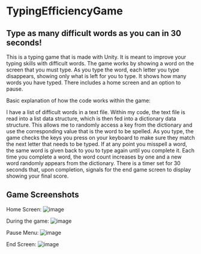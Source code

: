 # TypingEfficiencyGame

## Type as many difficult words as you can in 30 seconds!

This is a typing game that is made with Unity.  It is meant to improve your typing skills with difficult words.  The game works by showing a word on the screen that you must type.  As you type the word, each letter you type disappears, showing only what is left for you to type.  It shows how many words you have typed.  There includes a home screen and an option to pause.

Basic explanation of how the code works within the game:

I have a list of difficult words in a text file.  Within my code, the text file is read into a list data structure, which is then fed into a dictionary data structure.  This allows me to randomly access a key from the dictionary and use the corresponding value that is the word to be spelled.  As you type, the game checks the keys you press on your keyboard to make sure they match the next letter that needs to be typed.  If at any point you misspell a word, the same word is given back to you to type again until you complete it.  Each time you complete a word, the word count increases by one and a new word randomly appears from the dictionary.  There is a timer set for 30 seconds that, upon completion, signals for the end game screen to display showing your final score.

## Game Screenshots
Home Screen:
![image](https://github.com/Leolife/TypingEfficiencyGame/assets/95724102/45889a1a-ccef-464c-9aeb-5a99b2ec4c4f)

During the game:
![image](https://github.com/Leolife/TypingEfficiencyGame/assets/95724102/2f2fe36e-4252-48ee-aa58-8d1335c40be0)

Pause Menu:
![image](https://github.com/Leolife/TypingEfficiencyGame/assets/95724102/4edeb421-8911-47f9-ad88-d972d47f81bb)

End Screen:
![image](https://github.com/Leolife/TypingEfficiencyGame/assets/95724102/3c58dce7-2b81-416b-9081-ca7606904384)
